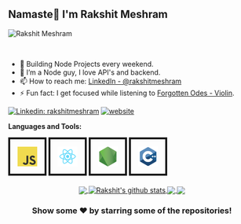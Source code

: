 ## Namaste🙏 I'm Rakshit Meshram

<p align="left"> <img src="https://komarev.com/ghpvc/?username=RakshitMeshram&label=Views&color=green&style=plastic" alt="Rakshit Meshram" /> </p>

<br/>


- 🔭 Building Node Projects every weekend.
- 🌱 I’m a Node guy, I love API's and backend.
- 📫 How to reach me: [LinkedIn - @rakshitmeshram](https://in.linkedin.com/in/rakshit-meshram17213)
- ⚡ Fun fact: I get focused while listening to [Forgotten Odes - Violin](https://youtu.be/iceS6BvhuQ8).


[![Linkedin: rakshitmeshram](https://img.shields.io/badge/-rakshitmeshram-blue?style=flat-square&logo=Linkedin&logoColor=white&link=https://www.linkedin.com/in/rakshitmeshram/)](https://in.linkedin.com/in/rakshit-meshram17213)
[![website](https://img.shields.io/badge/PortfolioWebsite-mrakshit.in-2648ff?style=flat-square&logo=google-chrome)](https://mrakshit.in/)


**Languages and Tools:**  
<div>
<img height="40" src="https://raw.githubusercontent.com/github/explore/80688e429a7d4ef2fca1e82350fe8e3517d3494d/topics/javascript/javascript.png" style="border:4px solid; padding:15px;">
<img height="40" src="https://raw.githubusercontent.com/github/explore/80688e429a7d4ef2fca1e82350fe8e3517d3494d/topics/react/react.png" style="border:4px solid; padding:15px;">
<img height="40" src="https://raw.githubusercontent.com/github/explore/80688e429a7d4ef2fca1e82350fe8e3517d3494d/topics/nodejs/nodejs.png" style="border:4px solid; padding:15px;">
<img height="40" src="https://raw.githubusercontent.com/github/explore/80688e429a7d4ef2fca1e82350fe8e3517d3494d/topics/cpp/cpp.png" style="border:4px solid; padding:15px;">
</div>

</br>

<div align="center">
<a href="https://github.com/RakshitMeshram">
  <img align="center" src="https://github-readme-stats.vercel.app/api/top-langs/?username=RakshitMeshram&theme=chartreuse-dark&langs_count=3" />
</a>
<a href="https://github.com/RakshitMeshram">
 <img align="center" src="https://github-readme-stats.vercel.app/api?username=RakshitMeshram&show_icons=true&theme=chartreuse-dark&line_height=27" alt="Rakshit's github stats"/>
</a>
<a href="https://github.com/RakshitMeshram/Task-Manager">
  <img align="center" src="https://github-readme-stats.vercel.app/api/pin/?username=RakshitMeshram&repo=Task-Manager&theme=chartreuse-dark" />

</a>
<a href="https://github.com/RakshitMeshram/Advanced-Recommender-Systems">
 <img align="center" src="https://github-readme-stats.vercel.app/api/pin/?username=RakshitMeshram&repo=Advanced-Recommender-Systems&theme=chartreuse-dark" />
</a>

</div>

<div align="center">

### Show some ❤️ by starring some of the repositories!

</div>
